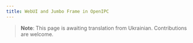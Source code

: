 ```yaml
---
title: WebUI and Jumbo Frame in OpenIPC
---
```


> **Note**: This page is awaiting translation from Ukrainian. Contributions are welcome.
